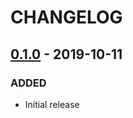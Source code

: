 # CHANGELOG

## [0.1.0] - 2019-10-11
### ADDED
 - Initial release


[Unreleased]: https://github.com/laeblab/crispyr/compare/v0.1.0...HEAD
[0.1.0]: https://github.com/laeblab/crispyr/compare/v0.1.0...crispy++
